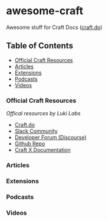 # awesome-craft
Awesome stuff for Craft Docs ([craft.do](https://www.craft.do))

## Table of Contents
- [Official Craft Resources](#official-craft-resources)
- [Articles](#articles)
- [Extensions](#extensions)
- [Podcasts](#podcasts)
- [Videos](#videos)

### Official Craft Resources
*Offical resources by Luki Labs*

- [Craft.do](https://www.craft.do)
- [Slack Community](https://craft.do/community)
- [Developer Forum (Discourse)](https://forum.developer.craft.do)
- [Github Repo](https://github.com/craftdocs)
- [Craft X Documentation](https://documentation.developer.craft.do)

### Articles

### Extensions

### Podcasts

### Videos

